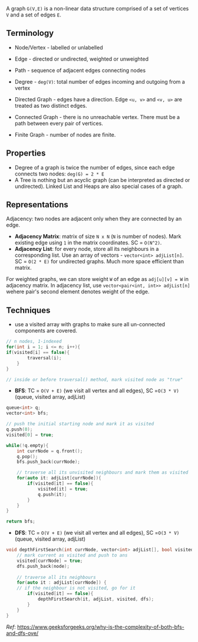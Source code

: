 A graph `G(V,E)` is a non-linear data structure comprised of a set of vertices `V` and a set of edges `E`.

## Terminology
- Node/Vertex - labelled or unlabelled
- Edge - directed or undirected, weighted or unweighted

- Path - sequence of adjacent edges connecting nodes
- Degree - `deg(V)`: total number of edges incoming and outgoing from a vertex

- Directed Graph - edges have a direction. Edge `<u, v>` and `<v, u>` are treated as two distinct edges.
- Connected Graph - there is no unreachable vertex. There must be a path between every pair of vertices.
- Finite Graph - number of nodes are finite.

## Properties
- Degree of a graph is twice the number of edges, since each edge connects two nodes: `deg(G) = 2 * E`
- A Tree is nothing but an acyclic graph (can be interpreted as directed or undirected). Linked List and Heaps are also special cases of a graph.

## Representations
Adjacency: two nodes are adjacent only when they are connected by an edge.

- **Adjacency Matrix**: matrix of size `N x N` (`N` is number of nodes). Mark existing edge using `1` in the matrix coordinates. SC = `O(N^2)`.
- **Adjacency List**: for every node, store all its neighbours in a corresponding list. Use an array of vectors - `vector<int> adjList[n]`. SC = `O(2 * E)` for undirected graphs. Much more space efficient than matrix.

For weighted graphs, we can store weight `W` of an edge as `adj[u][v] = W` in adjacency matrix. In adjacency list, use `vector<pair<int, int>> adjList[n]` wehere pair's second element denotes weight of the edge.


## Techniques
- use a visited array with graphs to make sure all un-connected components are covered.
```cpp
// n nodes, 1-indexed
for(int i = 1; i <= n; i++){
if(visited[i] == false){
		traversal(i);
	}
}

// inside or before traversal() method, mark visited node as "true"
```

- **BFS**: TC = `O(V + E)` (we visit all vertex and all edges), SC =`O(3 * V)` (queue, visited array, adjList)
```cpp
queue<int> q;
vector<int> bfs; 

// push the initial starting node and mark it as visited
q.push(0); 
visited[0] = true;

while(!q.empty){
	int currNode = q.front();
	q.pop();
	bfs.push_back(currNode);

	// traverse all its unvisited neighbours and mark them as visited
	for(auto it: adjList[currNode]){
		if(visited[it] == false){
			visited[it] = true;
			q.push(it);
		}
	}
}

return bfs;
```

- **DFS**: TC = `O(V + E)` (we visit all vertex and all edges), SC =`O(3 * V)` (queue, visited array, adjList)
```cpp
void depthFirstSearch(int currNode, vector<int> adjList[], bool visited[], vector<int> &dfs) {
	// mark current as visited and push to ans
	visited[currNode] = true; 
	dfs.push_back(node);
	
	// traverse all its neighbours
	for(auto it : adjList[currNode]) {
	// if the neighbour is not visited, go for it
		if(visited[it] == false){
			depthFirstSearch(it, adjList, visited, dfs);
		}
	}
}
```

_Ref_: https://www.geeksforgeeks.org/why-is-the-complexity-of-both-bfs-and-dfs-ove/
